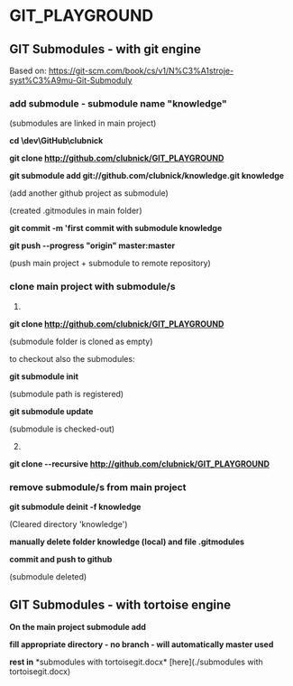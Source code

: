 # GIT_PLAYGROUND

## GIT Submodules - with git engine
Based on: https://git-scm.com/book/cs/v1/N%C3%A1stroje-syst%C3%A9mu-Git-Submoduly

### add submodule  - submodule name "knowledge"
(submodules are linked in main project)
 
**cd \dev\GitHub\clubnick**
 
**git clone http://github.com/clubnick/GIT_PLAYGROUND**
 
**git submodule add git://github.com/clubnick/knowledge.git knowledge**
 
(add another github project as submodule)
 
(created .gitmodules in main folder)
 
**git commit -m 'first commit with submodule knowledge**
 
**git push --progress "origin" master:master**
 
(push main project + submodule to remote repository)
 

### clone main project with submodule/s
 
1.
**git clone http://github.com/clubnick/GIT_PLAYGROUND**
 
(submodule folder is cloned as empty)
  
to checkout also the submodules:
 
**git submodule init**
 
(submodule path is registered)
  
**git submodule update**
 
(submodule is checked-out)
 
 2.
 **git clone --recursive http://github.com/clubnick/GIT_PLAYGROUND**
  
  
### remove submodule/s from main project
  
**git submodule deinit -f knowledge**
  
(Cleared directory 'knowledge')

**manually delete folder knowledge (local) and file .gitmodules**

**commit and push to github**

(submodule deleted)
 
 
## GIT Submodules - with tortoise engine
 
 **On the main project submodule add**
 
 **fill appropriate directory - no branch - will automatically master used**
  
 **rest in** \*submodules with tortoisegit.docx\*
 [here](./submodules with tortoisegit.docx)

